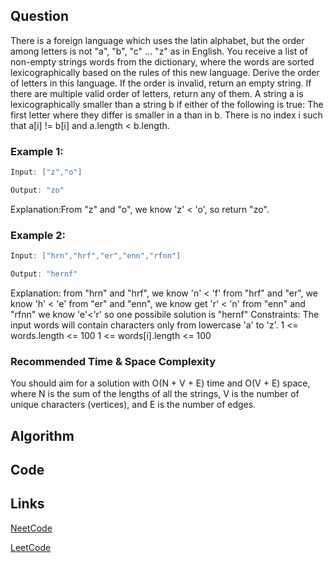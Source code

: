 ## Question
There is a foreign language which uses the latin alphabet, but the order among letters is not "a", "b", "c" ... "z" as in English.
You receive a list of non-empty strings words from the dictionary, where the words are sorted lexicographically based on the rules of this new language.
Derive the order of letters in this language. If the order is invalid, return an empty string. If there are multiple valid order of letters, return any of them.
A string a is lexicographically smaller than a string b if either of the following is true:
The first letter where they differ is smaller in a than in b.
There is no index i such that a[i] != b[i] and a.length < b.length.
### Example 1:


```java
Input: ["z","o"]

Output: "zo"

```
Explanation:From "z" and "o", we know 'z' < 'o', so return "zo".
### Example 2:


```java
Input: ["hrn","hrf","er","enn","rfnn"]

Output: "hernf"

```
Explanation:
from "hrn" and "hrf", we know 'n' < 'f'
from "hrf" and "er", we know 'h' < 'e'
from "er" and "enn", we know get 'r' < 'n'
from "enn" and "rfnn" we know 'e'<'r'
so one possibile solution is "hernf"
Constraints:
The input words will contain characters only from lowercase 'a' to 'z'.
1 <= words.length <= 100
1 <= words[i].length <= 100


### Recommended Time & Space Complexity

You should aim for a solution with O(N + V + E) time and O(V + E) space, where N is the sum of the lengths of all the strings, V is the number of unique characters (vertices), and E is the number of edges.






## Algorithm

## Code

## Links

[NeetCode](https://neetcode.io/problems/foreign-dictionary)

[LeetCode](https://leetcode.com/problems/foreign-dictionary)
